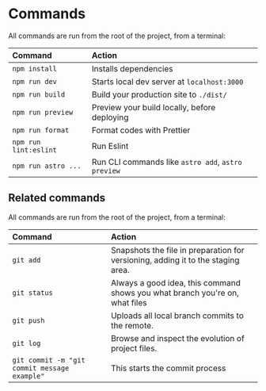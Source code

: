 # Commands

All commands are run from the root of the project, from a terminal:

| Command               | Action                                             |
| :-------------------- | :------------------------------------------------- |
| `npm install`         | Installs dependencies                              |
| `npm run dev`         | Starts local dev server at `localhost:3000`        |
| `npm run build`       | Build your production site to `./dist/`            |
| `npm run preview`     | Preview your build locally, before deploying       |
| `npm run format`      | Format codes with Prettier                         |
| `npm run lint:eslint` | Run Eslint                                         |
| `npm run astro ...`   | Run CLI commands like `astro add`, `astro preview` |

## Related commands

All commands are run from the root of the project, from a terminal:

| Command               | Action                                             |
| :-------------------- | :------------------------------------------------- |
| `git add`         | Snapshots the file in preparation for versioning, adding it to the staging area.                            |
| `git status`         | Always a good idea, this command shows you what branch you're on, what files|
| `git push`       | Uploads all local branch commits to the remote.|
| `git log`     | Browse and inspect the evolution of project files.|
| `git commit -m "git commit message example"`      | This starts the commit process|
